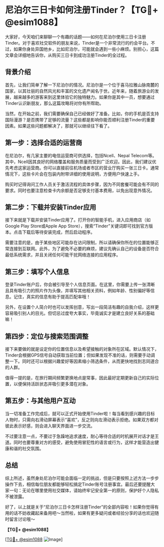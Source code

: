 # 尼泊尔三日卡如何注册Tinder？【TG💪+ @esim1088】

大家好，今天咱们来聊聊一个有趣的话题——如何在尼泊尔使用三日卡注册Tinder。对于喜欢社交软件的朋友来说，Tinder是一个非常流行的约会平台。不过，如果你身处异国他乡，比如尼泊尔，可能就会遇到一些小麻烦。别担心，这篇文章会详细地告诉你，从购买三日卡到成功注册Tinder的全过程。

## 背景介绍

首先，让我们简单了解一下尼泊尔的情况。尼泊尔是一个位于喜马拉雅山脉南麓的国家，以其壮丽的自然风光和丰富的文化遗产闻名于世。近年来，随着旅游业的发展，越来越多的游客来到这里体验它的独特魅力。如果你是其中一员，想要通过Tinder认识新朋友，那么这篇攻略将对你有所帮助。

当然，在开始之前，我们需要确保自己已经做好了准备。比如，你的手机是否支持国际漫游？是否携带了足够的流量？这些都是影响你能否顺利注册Tinder的重要因素。如果这些问题都解决了，那就可以继续往下看了。

## 第一步：选择合适的运营商

在尼泊尔，有几家主要的电信运营商可供选择，包括Ncell、Nepal Telecom等。其中，Ncell因其良好的网络覆盖和服务质量而受到广泛欢迎。因此，我们建议优先考虑这家运营商。你可以直接前往机场或者市区的营业厅购买一张三日卡。通常情况下，这些卡片会在包装内附带详细的使用说明，方便用户快速上手。

购买时记得询问工作人员关于激活流程的具体步骤，因为不同套餐可能会有不同的要求。同时也要注意检查卡内余额是否足够支付基本费用，以免出现意外情况。

## 第二步：下载并安装Tinder应用

接下来就是下载并安装Tinder应用了。打开你的智能手机，进入应用商店（如Google Play Store或Apple App Store），搜索“Tinder”关键词即可找到官方版本。点击下载后等待安装完成，然后启动程序。

需要注意的是，由于某些地区可能存在访问限制，所以请确保你所在的位置能够正常连接到互联网。此外，为了避免不必要的麻烦，建议先确认自己的设备是否符合最低系统需求，并且关闭任何可能干扰网络连接的应用程序。

## 第三步：填写个人信息

登录Tinder账户后，你会被引导至个人信息页面。在这里，你需要上传一张清晰且具有吸引力的照片作为头像，并填写其他相关资料，例如年龄、性别偏好等信息。记住，真实的信息有助于提高匹配率哦！

另外，在设置个人简介时也可以发挥创意，写出一段简洁有趣的自我介绍，这样更容易吸引别人的目光。但切忌过度夸大事实，毕竟诚实才是建立良好关系的基础嘛！

## 第四步：定位与搜索范围调整

接下来要做的就是设定你的位置信息以及希望接触的对象所在区域。默认情况下，Tinder会根据GPS信号自动获取当前位置；但如果发现不准的话，则需要手动调整一下。同时还可以根据兴趣爱好等因素缩小筛选条件，从而更快地找到志同道合的人群。

值得一提的是，在旅行期间频繁更换地点是常事，因此最好定期更新自己的实际位置，以便保持活跃状态并吸引更多潜在对象。

## 第五步：与其他用户互动

当一切准备工作完成后，就可以正式开始使用Tinder啦！每当看到感兴趣的目标人物时，只需向右滑动屏幕表示“喜欢”，反之则向左滑动表示拒绝。如果双方都对彼此表示好感，则会进入聊天界面进一步交流。

不过要注意一点，不要过于急躁地追求速度，耐心等待合适的时机展开对话才是王道。同时也要尊重对方的感受，避免使用冒犯性的语言或行为，这样才能营造出健康和谐的社交氛围。

## 总结

综上所述，虽然身处尼泊尔可能会面临一定的挑战，但是只要按照上述方法一步步操作下去，相信每位朋友都能够轻松搞定Tinder账号注册事宜。最后还要提醒大家一句：无论在哪里使用社交媒体，请始终牢记安全第一的原则，保护好个人隐私不被泄露。

好了，以上就是关于“尼泊尔三日卡怎样注册Tinder”的全部内容啦！如果你觉得有用的话不妨收藏起来备用吧～当然啦，如果有更多疑问或者经验分享的话也欢迎随时留言讨论哦～

**【TG💪+ @esim1088】**

[[TG💪+ @esim1088](https://t.me/s/esim1088) ![Image](https://i.postimg.cc/4NQfJmqS/Snipaste-2025-05-13-00-14-12.png)]